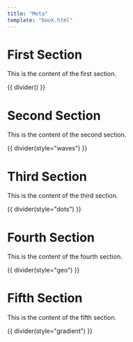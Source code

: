 ```yaml
---
title: "Meta"
template: "book.html"
---
```


# First Section

This is the content of the first section.

{{ divider() }}

# Second Section

This is the content of the second section.

{{ divider(style="waves") }}

# Third Section 

This is the content of the third section.

{{ divider(style="dots") }}

# Fourth Section

This is the content of the fourth section.

{{ divider(style="geo") }}


# Fifth Section

This is the content of the fifth section.

{{ divider(style="gradient") }}

